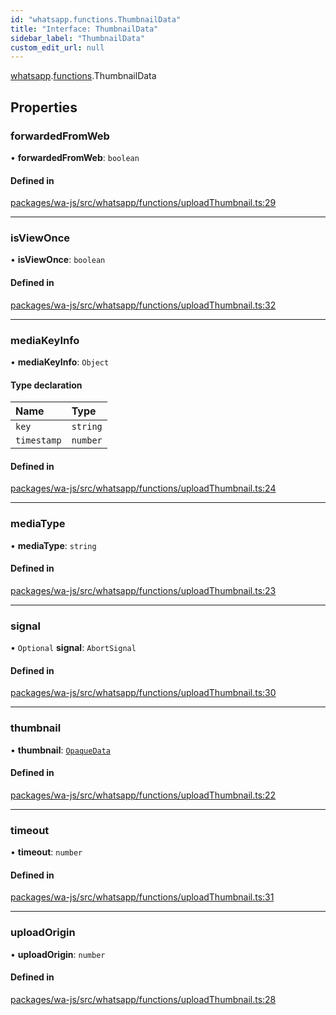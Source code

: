 ```yaml
---
id: "whatsapp.functions.ThumbnailData"
title: "Interface: ThumbnailData"
sidebar_label: "ThumbnailData"
custom_edit_url: null
---
```


[whatsapp](../namespaces/whatsapp.md).[functions](../namespaces/whatsapp.functions.md).ThumbnailData

## Properties

### forwardedFromWeb

• **forwardedFromWeb**: `boolean`

#### Defined in

[packages/wa-js/src/whatsapp/functions/uploadThumbnail.ts:29](https://github.com/wppconnect-team/wa-js/blob/main/src/whatsapp/functions/uploadThumbnail.ts#L29)

___

### isViewOnce

• **isViewOnce**: `boolean`

#### Defined in

[packages/wa-js/src/whatsapp/functions/uploadThumbnail.ts:32](https://github.com/wppconnect-team/wa-js/blob/main/src/whatsapp/functions/uploadThumbnail.ts#L32)

___

### mediaKeyInfo

• **mediaKeyInfo**: `Object`

#### Type declaration

| Name | Type |
| :------ | :------ |
| `key` | `string` |
| `timestamp` | `number` |

#### Defined in

[packages/wa-js/src/whatsapp/functions/uploadThumbnail.ts:24](https://github.com/wppconnect-team/wa-js/blob/main/src/whatsapp/functions/uploadThumbnail.ts#L24)

___

### mediaType

• **mediaType**: `string`

#### Defined in

[packages/wa-js/src/whatsapp/functions/uploadThumbnail.ts:23](https://github.com/wppconnect-team/wa-js/blob/main/src/whatsapp/functions/uploadThumbnail.ts#L23)

___

### signal

• `Optional` **signal**: `AbortSignal`

#### Defined in

[packages/wa-js/src/whatsapp/functions/uploadThumbnail.ts:30](https://github.com/wppconnect-team/wa-js/blob/main/src/whatsapp/functions/uploadThumbnail.ts#L30)

___

### thumbnail

• **thumbnail**: [`OpaqueData`](../classes/whatsapp.OpaqueData.md)

#### Defined in

[packages/wa-js/src/whatsapp/functions/uploadThumbnail.ts:22](https://github.com/wppconnect-team/wa-js/blob/main/src/whatsapp/functions/uploadThumbnail.ts#L22)

___

### timeout

• **timeout**: `number`

#### Defined in

[packages/wa-js/src/whatsapp/functions/uploadThumbnail.ts:31](https://github.com/wppconnect-team/wa-js/blob/main/src/whatsapp/functions/uploadThumbnail.ts#L31)

___

### uploadOrigin

• **uploadOrigin**: `number`

#### Defined in

[packages/wa-js/src/whatsapp/functions/uploadThumbnail.ts:28](https://github.com/wppconnect-team/wa-js/blob/main/src/whatsapp/functions/uploadThumbnail.ts#L28)
